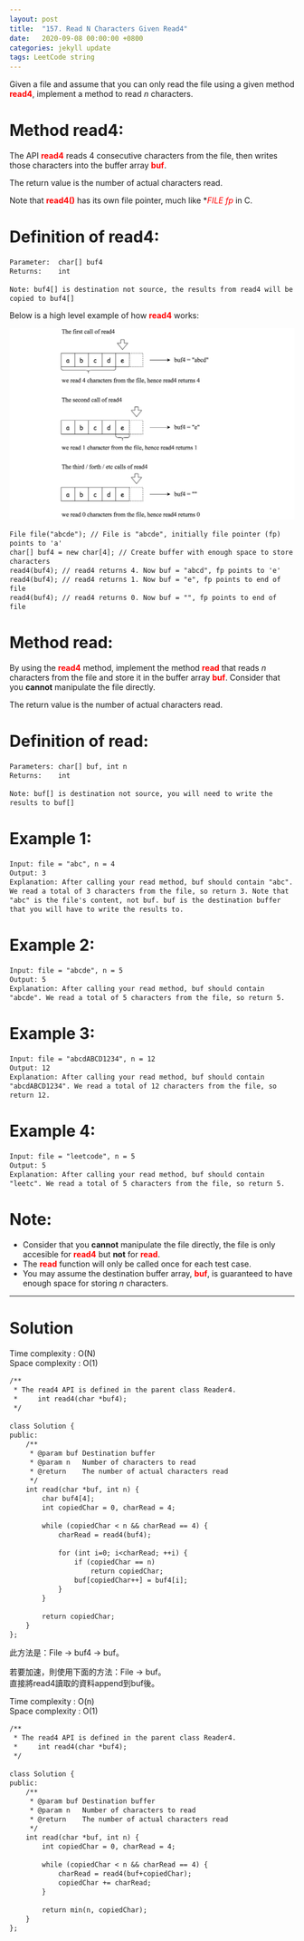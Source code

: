 ```yaml
---
layout: post
title:  "157. Read N Characters Given Read4"
date:   2020-09-08 00:00:00 +0800
categories: jekyll update
tags: LeetCode string
---
```

Given a file and assume that you can only read the file using a given method **<font color="red">read4</font>**, implement a method to read *n* characters.  

# Method read4:  

The API **<font color="red">read4</font>** reads 4 consecutive characters from the file, then writes those characters into the buffer array **<font color="red">buf</font>**.  

The return value is the number of actual characters read.  

Note that **<font color="red">read4()</font>** has its own file pointer, much like **<font color="red">FILE *fp</font>** in C.  

# Definition of read4:  
	Parameter:  char[] buf4
	Returns:    int

	Note: buf4[] is destination not source, the results from read4 will be copied to buf4[]

Below is a high level example of how **<font color="red">read4</font>** works:

![](https://github.com/nshawn4675/nshawn4675.github.io/blob/master/_pic/ReadNCharsGivenRead4_ex.png?raw=true)  

	File file("abcde"); // File is "abcde", initially file pointer (fp) points to 'a'
	char[] buf4 = new char[4]; // Create buffer with enough space to store characters
	read4(buf4); // read4 returns 4. Now buf = "abcd", fp points to 'e'
	read4(buf4); // read4 returns 1. Now buf = "e", fp points to end of file
	read4(buf4); // read4 returns 0. Now buf = "", fp points to end of file

# Method read:  
By using the **<font color="red">read4</font>** method, implement the method **<font color="red">read</font>** that reads *n* characters from the file and store it in the buffer array **<font color="red">buf</font>**. Consider that you **cannot** manipulate the file directly.  

The return value is the number of actual characters read.  

# Definition of read:  

	Parameters:	char[] buf, int n
	Returns:	int

	Note: buf[] is destination not source, you will need to write the results to buf[]

# Example 1:  
	Input: file = "abc", n = 4
	Output: 3
	Explanation: After calling your read method, buf should contain "abc". We read a total of 3 characters from the file, so return 3. Note that "abc" is the file's content, not buf. buf is the destination buffer that you will have to write the results to.

# Example 2:  
	Input: file = "abcde", n = 5
	Output: 5
	Explanation: After calling your read method, buf should contain "abcde". We read a total of 5 characters from the file, so return 5.

# Example 3:  
	Input: file = "abcdABCD1234", n = 12
	Output: 12
	Explanation: After calling your read method, buf should contain "abcdABCD1234". We read a total of 12 characters from the file, so return 12.

# Example 4:  
	Input: file = "leetcode", n = 5
	Output: 5
	Explanation: After calling your read method, buf should contain "leetc". We read a total of 5 characters from the file, so return 5.
 
# Note:  
- Consider that you **cannot** manipulate the file directly, the file is only accesible for **<font color="red">read4</font>** but **not** for **<font color="red">read</font>**.
- The **<font color="red">read</font>** function will only be called once for each test case.
- You may assume the destination buffer array, **<font color="red">buf</font>**, is guaranteed to have enough space for storing *n* characters.

______________________  

# Solution

Time complexity : O(N)  
Space complexity : O(1)

	/**
	 * The read4 API is defined in the parent class Reader4.
	 *     int read4(char *buf4);
	 */

	class Solution {
	public:
	    /**
	     * @param buf Destination buffer
	     * @param n   Number of characters to read
	     * @return    The number of actual characters read
	     */
	    int read(char *buf, int n) {
	        char buf4[4];
	        int copiedChar = 0, charRead = 4;
	        
	        while (copiedChar < n && charRead == 4) {
	            charRead = read4(buf4);
	            
	            for (int i=0; i<charRead; ++i) {
	                if (copiedChar == n)
	                    return copiedChar;
	                buf[copiedChar++] = buf4[i];
	            }
	        }
	        
	        return copiedChar;
	    }
	};

此方法是：File -> buf4 -> buf。  

若要加速，則使用下面的方法：File -> buf。  
直接將read4讀取的資料append到buf後。  

Time complexity : O(n)  
Space complexity : O(1)

	/**
	 * The read4 API is defined in the parent class Reader4.
	 *     int read4(char *buf4);
	 */

	class Solution {
	public:
	    /**
	     * @param buf Destination buffer
	     * @param n   Number of characters to read
	     * @return    The number of actual characters read
	     */
	    int read(char *buf, int n) {
	        int copiedChar = 0, charRead = 4;
	        
	        while (copiedChar < n && charRead == 4) {
	            charRead = read4(buf+copiedChar);
	            copiedChar += charRead;
	        }
	        
	        return min(n, copiedChar);
	    }
	};